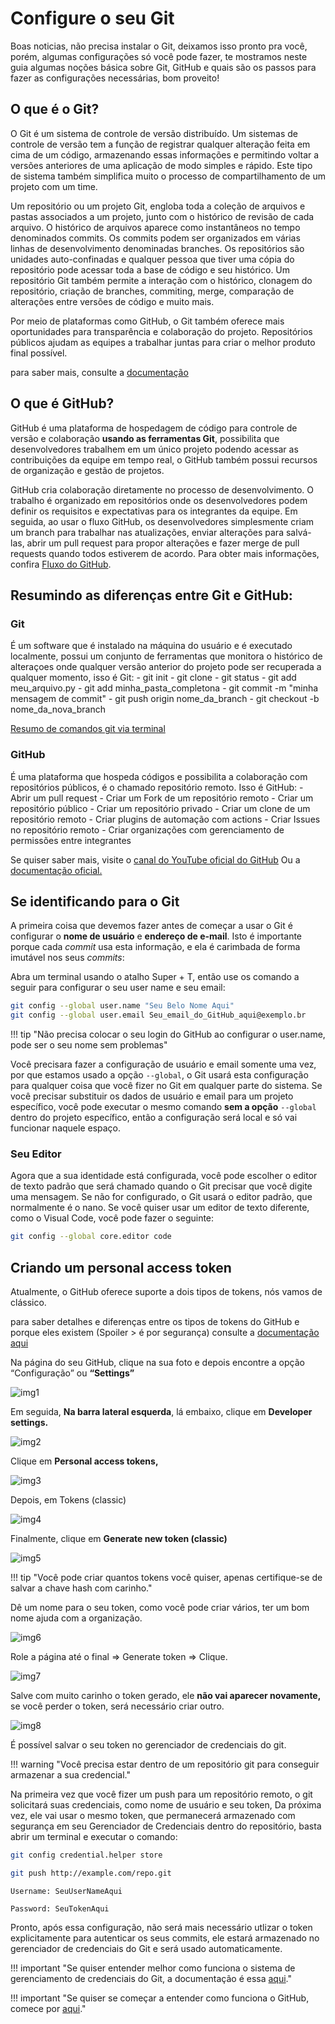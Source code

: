 # Configure o seu Git

Boas noticias, não precisa instalar o Git, deixamos isso pronto pra você, porém, algumas configurações só você pode fazer, te mostramos neste guia algumas noções básica sobre Git, GitHub e quais são os passos para fazer as configurações necessárias, bom proveito!

## O que é o Git?

O Git é um sistema de controle de versão distribuído. Um sistemas de controle de versão tem a função de registrar qualquer alteração feita em cima de um código, armazenando essas informações e permitindo voltar a versões anteriores de uma aplicação de modo simples e rápido. Este tipo de sistema também simplifica muito o processo de compartilhamento de um projeto com um time.

Um repositório ou um projeto Git, engloba toda a coleção de arquivos e pastas associados a um projeto, junto com o histórico de revisão de cada arquivo. O histórico de arquivos aparece como instantâneos no tempo denominados commits. Os commits podem ser organizados em várias linhas de desenvolvimento denominadas branches. Os repositórios são unidades auto-confinadas e qualquer pessoa que tiver uma cópia do repositório pode acessar toda a base de código e seu histórico. Um repositório Git também permite a interação com o histórico, clonagem do repositório, criação de branches, commiting, merge, comparação de alterações entre versões de código e muito mais.

Por meio de plataformas como GitHub, o Git também oferece mais oportunidades para transparência e colaboração do projeto. Repositórios públicos ajudam as equipes a trabalhar juntas para criar o melhor produto final possível.

para saber mais, consulte a [documentação](https://docs.github.com/pt/get-started/using-git/about-git)

## O que é GitHub?

GitHub é uma plataforma de hospedagem de código para controle de versão e colaboração **usando as ferramentas Git**, possibilita que desenvolvedores trabalhem em um único projeto podendo acessar as contribuições da equipe em tempo real, o GitHub também possui recursos de organização e gestão de projetos.

GitHub cria colaboração diretamente no processo de desenvolvimento. O trabalho é organizado em repositórios onde os desenvolvedores podem definir os requisitos e expectativas para os integrantes da equipe. Em seguida, ao usar o fluxo GitHub, os desenvolvedores simplesmente criam um branch para trabalhar nas atualizações, enviar alterações para salvá-las, abrir um pull request para propor alterações e fazer merge de pull requests quando todos estiverem de acordo. Para obter mais informações, confira [Fluxo do GitHub](https://docs.github.com/pt/get-started/quickstart/github-flow).

## Resumindo as diferenças entre Git e GitHub:

### Git
É um software que é instalado na máquina do usuário e é executado localmente, possui um conjunto de ferramentas que monitora o histórico de alteraçoes onde qualquer versão anterior do projeto pode ser recuperada a qualquer momento, isso é Git:
    - git init
    - git clone
    - git status
    - git add meu_arquivo.py
    - git add minha_pasta_completona
    - git commit -m "minha mensagem de commit"
    - git push origin nome_da_branch
    - git checkout -b nome_da_nova_branch

[Resumo de comandos git via terminal](https://training.github.com/downloads/pt_BR/github-git-cheat-sheet/) 

### GitHub
É uma plataforma que hospeda códigos e possibilita a colaboração com repositórios públicos, é o chamado repositório remoto. Isso é GitHub:
    - Abrir um pull request
    - Criar um Fork de um repositório remoto 
    - Criar um repositório público
    - Criar um repositório privado
    - Criar um clone de um repositório remoto 
    - Criar plugins de automação com actions
    - Criar Issues no repositório remoto
    - Criar organizações com gerenciamento de permissões entre integrantes

Se quiser saber mais, visite o [canal do YouTube oficial do GitHub](https://www.youtube.com/githubguides) 
Ou a [documentação oficial.](https://docs.github.com/pt/get-started/quickstart/hello-world)



## Se identificando para o Git

A primeira coisa que devemos fazer antes de começar a usar o Git é configurar o **nome de usuário** e **endereço de e-mail**. Isto é importante porque cada *commit*  usa esta informação, e ela é carimbada de forma imutável nos seus *commits*:

Abra um terminal usando o atalho Super + T, então use os comando a seguir para configurar o seu user name e seu email:

```bash
git config --global user.name "Seu Belo Nome Aqui"
git config --global user.email Seu_email_do_GitHub_aqui@exemplo.br
```

!!! tip "Não precisa colocar o seu login do GitHub ao configurar o user.name, pode ser o seu nome sem problemas"

Você precisara fazer a configuração de usuário e email somente uma vez, por que estamos usado a opção `--global`, o Git usará esta configuração para qualquer coisa que você fizer no Git em qualquer parte do sistema.
Se você precisar substituir os dados de usuário e email para um projeto específico, você pode executar o mesmo comando **sem a opção** `--global` dentro do projeto específico, então a configuração será local e só vai funcionar naquele espaço.

### Seu Editor

Agora que a sua identidade está configurada, você pode escolher o editor de texto padrão que será chamado quando o Git precisar que você digite uma mensagem. Se não for configurado, o Git usará o editor padrão, que normalmente é o nano.
Se você quiser usar um editor de texto diferente, como o Visual Code, você pode fazer o seguinte:

```bash
git config --global core.editor code
```

## Criando um **personal access token**

Atualmente, o GitHub oferece suporte a dois tipos de tokens, nós vamos de clássico. 

para saber detalhes e diferenças entre os tipos de tokens do GitHub e porque eles existem (Spoiler > é por segurança) consulte a [documentação aqui](https://docs.github.com/en/authentication/keeping-your-account-and-data-secure/creating-a-personal-access-token) 

Na página do seu GitHub, clique na sua foto e depois encontre a opção “Configuração” ou **“Settings”**

![img1](imgs/img1.png)

Em seguida, **Na barra lateral esquerda**, lá embaixo, clique em **Developer settings.**

![img2](imgs/img2.png)

Clique em **Personal access tokens,**

![img3](imgs/img3.png)

Depois, em Tokens (classic)

![img4](imgs/img4.png)

Finalmente, clique em **Generate new token (classic)**

![img5](imgs/img5.png)

!!! tip "Você pode criar quantos tokens você quiser, apenas certifique-se de salvar a chave hash com carinho."

Dê um nome para o seu token, como você pode criar vários, ter um bom nome ajuda com a organização.

![img6](imgs/img6.png)

Role a página até o final => Generate token => Clique.

![img7](imgs/img7.png)

Salve com muito carinho o token gerado, ele **não vai aparecer novamente,** se você perder o token, será necessário criar outro.

![img8](imgs/img8.png)

É possível salvar o seu token no gerenciador de credenciais do git.

!!! warning "Você precisa estar dentro de um repositório git para conseguir armazenar a sua credencial."

Na primeira vez que você fizer um push para um repositório remoto, o git solicitará suas credenciais, como nome de usuário e seu token, Da próxima vez, ele vai usar o mesmo token, que permanecerá armazenado com segurança em seu Gerenciador de Credenciais dentro do repositório, basta abrir um terminal e executar o comando:

```bash
git config credential.helper store
```

```bash
git push http://example.com/repo.git
```

```
Username: SeuUserNameAqui

Password: SeuTokenAqui
```

Pronto, após essa configuração, não será mais necessário utlizar o token explicitamente para autenticar os seus commits, ele estará armazenado no gerenciador de credenciais do Git e será usado automaticamente.

!!! important "Se quiser entender melhor como funciona o sistema de gerenciamento de credenciais do Git, a documentação é essa [aqui](https://git-scm.com/docs/git-credential-store)."

!!! important "Se quiser se começar a entender como funciona o GitHub, comece por [aqui](https://docs.github.com/pt/get-started/quickstart)."
